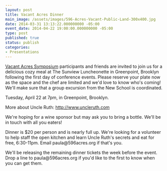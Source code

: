 ```yaml
---
layout: post
title: Vacant Acres Dinner
main_image: /assets/images/596-Acres-Vacant-Public-Land-300x400.jpg
date: 2014-03-31 13:13:22.000000000 -05:00
event_date: 2014-04-22 19:00:00.000000000 -05:00
type: post
published: true
status: publish
categories:
- Presentations
---
```

<p><a href="http://596acres.org/news/2014/03/01/vacant-acres-symposium-advocates-from-all-over-the-world/">Vacant Acres Symposium</a> participants and friends are invited to join us for a delicious cozy meal at The Sunview Luncheonette in Greenpoint, Brooklyn following the first day of conference events. Please reserve your plate now as the space and the chef are limited and we'd love to know who's coming! We'll make sure that a group excursion from the New School is coordinated.</p>
<p>Tuesday, April 22 at 7pm, in Greenpoint, Brooklyn.</p>
<p>More about Uncle Ruth: <a href="http://www.uncleruth.com">http://www.uncleruth.com</a></p>
<p>We're hoping for a wine sponsor but may ask you to bring a bottle. We'll be in touch with all you eaters!</p>
<p>Dinner is $20 per person and is nearly full up. We're looking for a volunteer to help staff the open kitchen and learn Uncle Ruth's secrets and eat for free, 6:30-11pm. Email paula@596acres.org if that's you.</p>
<p>We'll be releasing the remaining dinner tickets the week before the event. Drop a line to paula@596acres.org if you'd like to the first to know when you can get them.</p>
